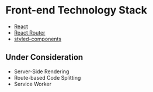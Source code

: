 # Front-end Technology Stack

- [React](https://facebook.github.io/react/)
- [React Router](https://reacttraining.com/react-router/)
- [styled-components](https://www.styled-components.com/)

## Under Consideration

- Server-Side Rendering
- Route-based Code Splitting
- Service Worker
